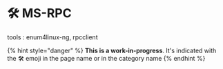 # 🛠️ MS-RPC

tools : enum4linux-ng, rpcclient



{% hint style="danger" %}
**This is a work-in-progress**. It's indicated with the 🛠️ emoji in the page name or in the category name
{% endhint %}

